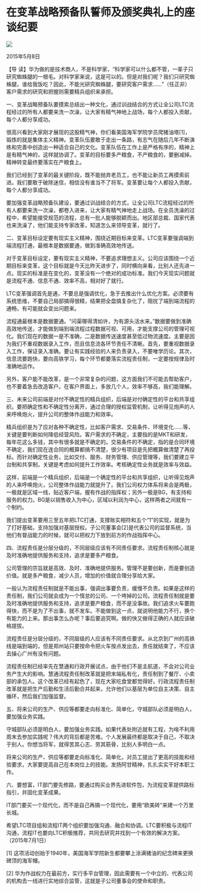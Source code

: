 # 在变革战略预备队誓师及颁奖典礼上的座谈纪要
<img class="pv" src="https://api.visitor.plantree.me/visitor-badge/pv?namespace=plantree.me&key=renzhengfei-speeches/./docs/speeches/2015/05/在变革战略预备队誓师及颁奖典礼上的座谈纪要.md">


2015年5月8日



【导  读】华为做的是技术商人，不是科学家，“科学家可以什么都不管，一辈子只研究蜘蛛腿的一根毛。对科学家来说，这是可以的。但是对我们呢？我们只研究蜘蛛腿，谁给我饭吃？因此，不能光研究蜘蛛腿，要研究客户需求……”（任正非）客户需求的研究和把握则需要精兵组织来承担。



一、变革战略预备队要摸索总结出一种文化，通过训战结合的方式让全公司LTC流程经过的所有人都要来洗一次澡，让大家有精气神地上战场，每个人都投入贡献，每个人都分享成功。

很高兴看到大家刚才展现的这股精气神，你们看美国海军学院学员爬猪油塔[1]，锻炼的就是集体主义精神。变革队伍要敢于走出一条路，有志气在随后几年不断演练和完善中创造出一种适合自己的文化。变革队伍在工作上是严格有序的，精神上是有精气神的，这样就协调了。变革的目标要多产粮食，不产粮食的，要删减掉。精神转变最终要落实在产粮食上。

我们已经到了变革的最关键阶段，既不能抛弃老员工，也不能让新员工再摸索前进。我们要敢于破除迷信，相信没有谁当不了将军。变革要让每个人都投入贡献，每个人都分享成功。

要加强变革战略预备队建设，要通过训战结合的方式，让全公司LTC流程经过的所有人都要来洗一次澡，都卷入进来，让大家有精气神地走上战场。在全员洗澡的过程中，希望能接受规范的流程，总有一批人能够脱颖而出。地区部总裁、国家代表也来洗澡了，他们能支持专家改革，知道怎么来领导变革，就行了。

二、变革目标设定要有现实主义精神，围绕近期目标来变革。LTC变革要强调端到端流程打通，最根本是数据要通，做到准确高效地传送。

对于变革目标设定，要有现实主义精神，不要追求理想主义。公司应该围绕一个近期目标来变革，这个目标就是今天比昨天进步了，同时横向来看，比别人还先进一点。现实的标准是在变化的，变革没有一个绝对的成功标准。我们今天现实问题就是流程不通、信息不通、效率不高，相对好了就行。

LTC变革强调首先是通，不要总是强调优化，急于去推出什么优化方案。必须要有系统思维，不要自己局部搞得很精，结果把全盘搞复杂化了，阻扰了端到端流程的通畅，有可能就会变出问题来。

流程通最根本是数据要通。“问渠哪得清如许，为有源头活水来。”数据要做到准确高效地传送，才能做到端到端流程过程数据可视、可用，才能支撑公司的管理可视化。我们现在的数据一是不准确，二是数据传送速度甚至低过物流速度。主要是因为我们不重视数据录入工作，而且信息流各环节责任不清晰。首先，要重视数据录入工作，保证录入准确。要让有实践经验的人来负责录入，不要唯学历论。其次，信息流要跑快，要向高铁学习，每个环节都要落实流程责任制，一定要按规律及时准确地运作。

另外，客户能不能改革，是一个非常复杂的问题，这方面我们不可能去帮助客户，也不要着急去改造客户。在客户界面上，多放几个人，效率不够高，我们能理解。

三、未来公司前端是对付不确定性的精兵组织，后端是对付确定性的平台和共享组织。要把确定性和不确定性分离开，通过合理的授权监管机制，让听得见炮声的人来呼唤炮火，提升公司的整体作战能力和效率。

精兵组织是为了应对各种不确定性，比如客户需求、交易条件、环境变化……等，关键是要判断如何降低经营风险。客户需求的不确定，主要指的是MKT和研发，每年花这么多钱，其中有很多就是不确定的。交易条件的不确定，指的是合同环境不确定，我们现在连合同的概算都搞不清楚，很少有项目是先把概算做清楚了再投标。而针对确定性业务，比如交付、服务、财务管理、供应管理等，我们要建立平台制和共享制，关键是考虑如何提升工作效率。考核确定性业务就是效率与效益。

这样，前端是一个精兵组织，后端是一个确定性的平台和共享组织，让听得见炮声的人来呼唤炮火，公司整体作战能力就提升了。我们公司权力体系将来会是两极，一极就是区域一线，贴近客户端，握有作战的指挥权；另外一极是BG，有支持和服务的权力。BG是以销售收入为中心，区域以利润为中心，这样两者之间就有一个制约。

我们提出变革要用三至五年把LTC打通，支撑账实相符和五个“1”的实现，就是为了打好基础，支持加强对基层授权。子公司董事会[2]是代表公司的监督系统，当他们有督战能力的时候，就可以把权力下放到前方的作战指挥中心。

四、流程责任是分层分级的，不同层级应该有不同责任要求。流程责任制核心就是及时准确地提供服务和支持，追求是要多产粮食。

公司管理的宗旨就是高效、及时、准确地提供服务。管理不是要创新，而是要创造价值。就是多产粮食，减少人员，增加的价值就合理分享给大家。

一般认为流程责任制就是不能出事，强调出事要负责，缓慢不负责。如果是这样的责任制，我们公司就会成为一个惰怠的公司、一个垮掉的公司。流程责任制就是要及时准确地提供服务和支持，追求是要产粮食，而不是没事故。我们追求火车要跑得快，而不是为了不出事，就不发车。不能做到这一点，就说明他能力不行，换个有能力的上来。那出事怎么办呢？事后要追究啊。做的快又做得正确的人就应该破格提拔。

流程责任是分层分级的，不同层级的人应该有不同责任要求。从北京到广州的高铁线是端到端的，但是郑州站只要按命令把火车按点发出去，责任就结束了，不应该去操心广州有没有问题。

流程责任制已经率先在慧通和行政开展试点，由于他们不是主航道，不会对公司业务产生大的影响。慧通流程责任制改革就是把末端私有化，责任制到了餐厅、小卖部的承包人。这个改革已经有起色了，现在大家吃食堂都觉得好。行政流程责任制改革就是把生产后勤和生活后勤合并起来，允许他们以基层为单位自主决策、自主循环，然后我们加强监督。

五、将来公司的生产、供应等都要走向标准化、简单化，守城部队必须是明白人，要加强业务实践。

守城部队必须是明白人，要加强业务实践。如果代表处附近就有工程，为啥不利用周末去参加实践呢？伟大的背后都是苦难。个人发展最终都是取决于自己，不取决于别人。你想当将军，就得苦其心志、劳其筋骨，比别人多明白一点。

将来公司的生产、供应等都要走向标准化、简单化，对员工提出了更高的技能和经验要求，大家要提高自己在本岗位上的技能。发扬阿甘精神，扎扎实实干好本职工作。

六、要想富，IT部门要先修路，要通过购买业界先进软件包，为流程变革提供路标指引，并固化变革成果。

IT部门要买一个现代化，而不是自己再搞一个现代化，要用“欧美砖”来建一个万里长城。

希望LTC项目组和流程IT两个组织要加强沟通、融合和协调。LTC要积极与流程IT沟通，流程IT也要向LTC积极推荐，共同去研究并找到一个有效的解决方案。（2015年7月1日）


[1] 这项活动创始于1940年，美国海军学院新生都要攀上涂满猪油的纪念碑来更换碑顶的海军帽。

[2] 华为作战权力在最前方，实行多平台管理，因此需要有一个中立的、代表公司的机构去一线进行实地综合监管，这就是子公司董事会的使命和职责。
